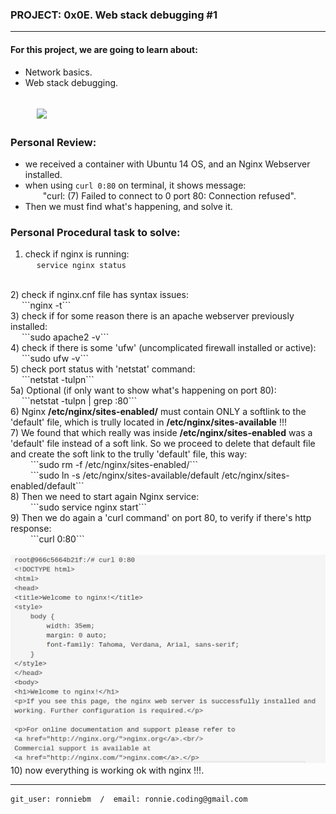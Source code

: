 ### PROJECT: 0x0E. Web stack debugging #1
----
#### For this project, we are going to learn about:
- Network basics.
- Web stack debugging.

&emsp;&emsp;<img src="https://i0.wp.com/the-avocado.org/wp-content/uploads/2020/02/Screen-Shot-2020-02-02-at-7.09.56-PM.png?resize=1920%2C768&ssl=1" />
----
### Personal Review:
- we received a container with Ubuntu 14 OS, and an Nginx Webserver installed.
- when using ```curl 0:80``` on terminal, it shows message:
<br>&emsp;&emsp;"curl: (7) Failed to connect to 0 port 80: Connection refused".
- Then we must find what's happening, and solve it.

### Personal Procedural task to solve:
1) check if nginx is running:
<br>&emsp; ```service nginx status```
<br>
2) check if nginx.cnf file has syntax issues:
<br>&emsp; ```nginx -t```
<br>
3) check if for some reason there is an apache webserver previously installed:
<br>&emsp; ```sudo apache2 -v```
<br>
4) check if there is some 'ufw' (uncomplicated firewall installed or active):
<br>&emsp; ```sudo ufw -v```
<br>
5) check port status with 'netstat' command:
<br>&emsp; ```netstat -tulpn```
<br>
5a) Optional (if only want to show what's happening on port 80):
<br>&emsp; ```netstat -tulpn | grep :80```
<br>
6) Nginx <b>/etc/nginx/sites-enabled/</b> must contain ONLY a softlink to the 'default' file,
which is trully located in <b>/etc/nginx/sites-available</b> !!!
<br>
7) We found that which really was inside <b>/etc/nginx/sites-enabled</b> was a 'default' file instead of a soft link. So we proceed to delete that default file and create the soft link to the trully 'default' file, this way:
<br>&emsp;&emsp; ```sudo rm -f /etc/nginx/sites-enabled/```
<br>&emsp;&emsp; ```sudo ln -s /etc/nginx/sites-available/default /etc/nginx/sites-enabled/default```
<br>
8) Then we need to start again Nginx service:
<br>&emsp;&emsp; ```sudo service nginx start```
<br>
9) Then we do again a 'curl command' on port 80, to verify if there's http response:
<br>&emsp;&emsp; ```curl 0:80```
<br>&emsp;&emsp;<img src="images/01.png"/>
<br>
10) now everything is working ok with nginx !!!.

---
    git_user: ronniebm  /  email: ronnie.coding@gmail.com
